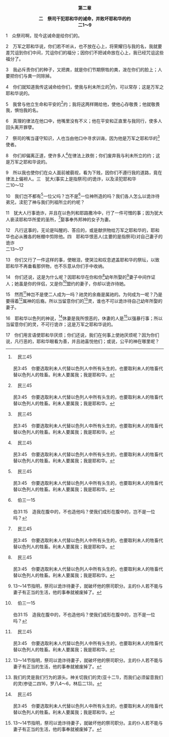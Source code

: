 <p style="text-align:center;font-weight:bold;">第二章</p>

<p style="text-align:center;font-weight:bold;">二　祭司干犯耶和华的诫命，并败坏耶和华的约<br>二1～9</p>

1　众祭司啊，现今这诫命是给你们的。

2　万军之耶和华说，你们若不听从，也不放在心上，将荣耀归与我的名，我就要差咒诅到你们中间，咒诅你们的福分；因你们不把诫命放在心上，我已经咒诅这些福分了。

3　我必斥责你们的种子，又把粪，就是你们节期祭牲的粪，泼在你们的脸上；人要把你们与粪一同除掉。

4　你们就知道我传这诫命给你们，使我与利未所立的[^a]约，可以常存；这是万军之耶和华说的。

[^a]:　民三45<br><br>民3:45　你要选取利未人代替以色列人中所有头生的，也要取利未人的牲畜代替以色列人的牲畜。利未人要属我；我是耶和华。

5　我曾与他立生命和平安的[^a]约；我将这两样赐给他，使他心存敬畏；他就敬畏我，惧怕我的名。

[^a]:　民二五12；结三四25；三七26<br><br>民25:12　因此，你要说，我将我平安的约赐给他；<br><br>结34:25　我必与他们立平安的约，使恶兽从那地绝迹，他们就必安居在旷野，安睡在林中。<br><br>结37:26　并且我要与他们立平安的约，作为与他们所立的永约。我也要将他们安置在本地，使他们的人数增多，又在他们中间设立我的圣所，直到永远。

6　真理的律法在他口中，他嘴里没有不义；他在平安和正直里与我同行，使多人回头离开罪孽。

7　祭司的嘴当谨守知识，人也当由他口中寻求训诲，因为他是万军之耶和华的[^a]使者。

[^a]:　参加四14<br><br>加4:14　那在我肉身上成为你们试炼的，你们并没有轻看，也没有厌弃；反倒接待我，如同神的使者，如同基督耶稣。

8　你们却偏离正道，使许多人[^a]在律法上跌倒；你们废弃我与利未所立的约；这是万军之耶和华说的。

[^a]:　撒上二17；耶十八15；路十一52<br><br>撒上2:17　如此，这两个少年人的罪在耶和华面前甚大，因为他们藐视耶和华的供物。<br><br>耶18:15　我的百姓竟忘记我；他们向虚无的神烧香，在所行的路上，在古道上绊跌，行在没有修筑的小路上；<br><br>路11:52　你们律法师有祸了！因为你们把知识的钥匙夺了去，自己不进去，那些正要进去的，你们也阻挡。

9　所以我也使你们在众人面前被藐视，看为下贱，因你们不遵行我的道路，竟在律法上偏袒人。三　犹大(事实上是指祭司)的诡诈，以及渎犯耶和华<br>二10～12

10　我们岂不都有[^a]一位父吗？岂不是[^b]一位神所造的吗？我们各人怎么以诡诈待弟兄，渎犯了神与我们列祖所立的约呢？

[^a]:　林前八6；弗四6<br><br>林前8:6　在我们却只有一位神，就是父，万物都本于祂，我们也归于祂；并有一位主，就是耶稣基督，万物都是借着祂有的，我们也是借着祂有的。<br><br>弗4:6　一位众人的神与父，就是那超越众人，贯彻众人，也在众人之内的。

[^b]:　伯三一15<br><br>伯31:15　造我在腹中的，不也造他吗？使我们成形在腹中的，岂不是一位吗？

11　犹大人行事诡诈，并且在以色列和耶路撒冷中，行了一件可憎的事；因为犹大人亵渎耶和华所爱的圣所，[^a]娶事奉外邦神的女子为妻。

[^a]:　拉九2；林前七14<br><br>拉9:2　因他们为自己和儿子娶了这些民的女子为妻，以致圣别的种类和这些地的诸民混杂；而且首领和官长在这不忠信的事上为魁首。<br><br>林前7:14　因为不信的丈夫，就因着妻子被圣别，并且不信的妻子，也因着弟兄被圣别；不然，你们的儿女就不洁净，但如今他们是圣别的了。

12　凡行这事的，无论是叫醒的、答应的，或是献供物给万军之耶和华的，耶和华也必从雅各的帐棚中剪除他。四　耶和华恨恶人(主要的是指祭司)对自己妻子的诡诈<br>二13～17

13　你们又行了一件这样的事，使眼泪，使哭泣和叹息遮盖耶和华的祭坛，以致耶和华不再垂看那供物，也不乐意从你们手中收纳。

14　你们还说，这是为什么呢？因耶和华在你和你[^a]幼年所娶的[^1]妻子中间作证人；她虽是你的伴侣，又是你[^b]盟约的妻子，你却以诡诈待她。

[^1]:13～14节指明，祭司以诡诈待妻子，就破坏他的祭司职分。主的仆人若不能与妻子有正当的生活，他的事奉就被废掉了。

[^a]:　箴五18<br><br>箴5:18　要使你的泉源蒙福；要喜悦你少年所娶的妻，

[^b]:　箴二17<br><br>箴2:17　她离弃少年的同伴，忘了神的盟约；

15　然而[^a]神岂不是使二人成为一吗？祂灵的余裔是属祂的。为何成为一呢？乃是要得着[^1]属神的后裔。所以当留意你们的[^2]灵，谁也不可以诡诈待自己幼年所娶的妻子。

[^1]:在婚姻上神使丈夫与妻子成为一，以产生“属神的后裔”，就是敬虔的儿女。

[^2]:我们的灵是我们行为的源头。神关切我们的灵(亚十二1)，而我们必须留意我们的灵(参徒二四16，罗八4～6，林后二13)。

[^a]:　太十九4～6<br><br>太19:4　祂就回答说，难道你们没有念过，那起初造人的，是造男造女，<br><br>太19:5　并且说，“为这缘故，人要离开父母，与妻子联合，二人成为一体”吗？<br><br>太19:6　这样，他们不再是两个，乃是一个肉身了。所以神所配偶的，人不可分开。

16　耶和华以色列的神说，[^a]休妻是我所恨恶的，休妻的人是[^1]以强暴行事；所以当留意你们的灵，不可行诡诈；这是万军之耶和华说的。

[^1]:在神眼中，休妻是强暴的行动。

[^a]:　申二四1；太五32；十九8；林前七11<br><br>申24:1　人娶女子为妻，见她有什么不当的事，不喜悦她，就写休书交在她手中，打发她离开夫家；<br><br>太5:32　但是我告诉你们，凡休妻的，若不是为淫乱的缘故，就是叫她犯奸淫了；无论谁娶这被休的妇人，也是犯奸淫了。<br><br>太19:8　祂对他们说，摩西因为你们的心硬，才准你们休妻，但从起初并不是这样。<br><br>林前7:11　（若真是离开了，她就不可再嫁，不然，仍要同丈夫和好。）丈夫也不可离弃妻子。

17　你们用言语使耶和华厌烦；你们还说，我们在何事上使祂厌烦呢？因为你们说，凡行恶的，耶和华眼看为善，并且祂喜悦他们；或说，公平的神在哪里呢？
